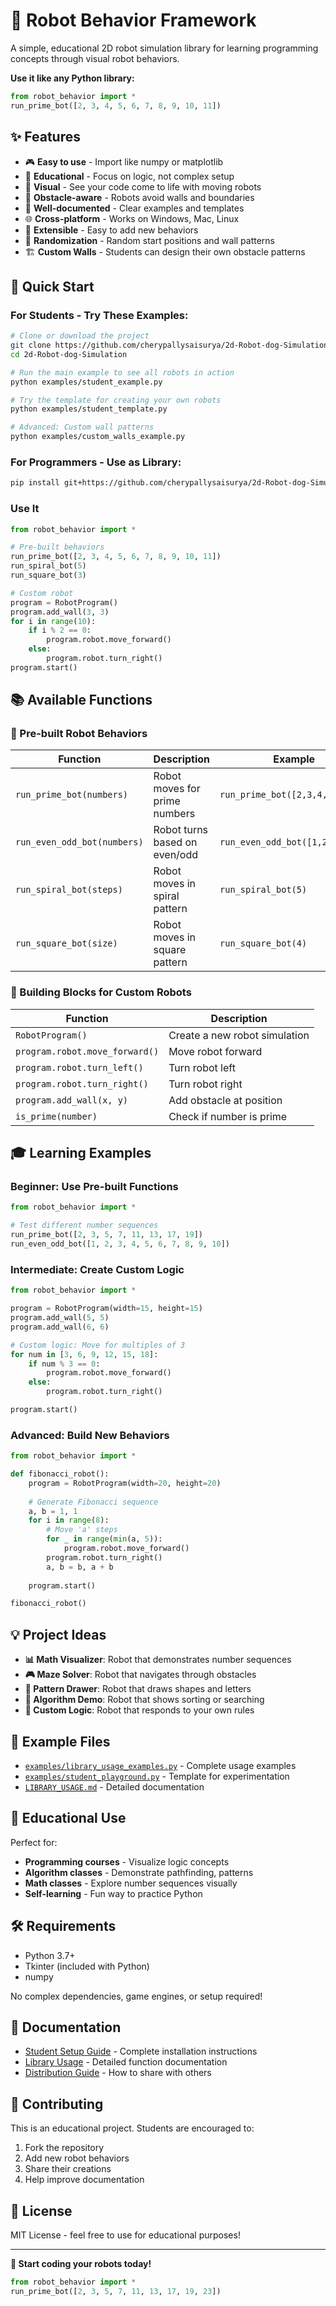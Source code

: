 # 🤖 Robot Behavior Framework

A simple, educational 2D robot simulation library for learning programming concepts through visual robot behaviors.

**Use it like any Python library:**
```python
from robot_behavior import *
run_prime_bot([2, 3, 4, 5, 6, 7, 8, 9, 10, 11])
```

## ✨ Features

- 🎮 **Easy to use** - Import like numpy or matplotlib
- 🎯 **Educational** - Focus on logic, not complex setup  
- 🎨 **Visual** - See your code come to life with moving robots
- 🚧 **Obstacle-aware** - Robots avoid walls and boundaries
- 📝 **Well-documented** - Clear examples and templates
- 🌐 **Cross-platform** - Works on Windows, Mac, Linux
- 🔧 **Extensible** - Easy to add new behaviors
- 🎲 **Randomization** - Random start positions and wall patterns
- 🏗️ **Custom Walls** - Students can design their own obstacle patterns

## 🚀 Quick Start

### For Students - Try These Examples:
```bash
# Clone or download the project
git clone https://github.com/cherypallysaisurya/2d-Robot-dog-Simulation.git
cd 2d-Robot-dog-Simulation

# Run the main example to see all robots in action
python examples/student_example.py

# Try the template for creating your own robots
python examples/student_template.py

# Advanced: Custom wall patterns
python examples/custom_walls_example.py
```

### For Programmers - Use as Library:
```bash
pip install git+https://github.com/cherypallysaisurya/2d-Robot-dog-Simulation.git
```

### Use It
```python
from robot_behavior import *

# Pre-built behaviors
run_prime_bot([2, 3, 4, 5, 6, 7, 8, 9, 10, 11])
run_spiral_bot(5)
run_square_bot(3)

# Custom robot
program = RobotProgram()
program.add_wall(3, 3)
for i in range(10):
    if i % 2 == 0:
        program.robot.move_forward()
    else:
        program.robot.turn_right()
program.start()
```

## 📚 Available Functions

### 🎯 Pre-built Robot Behaviors
| Function | Description | Example |
|----------|-------------|---------|
| `run_prime_bot(numbers)` | Robot moves for prime numbers | `run_prime_bot([2,3,4,5,6,7])` |
| `run_even_odd_bot(numbers)` | Robot turns based on even/odd | `run_even_odd_bot([1,2,3,4,5])` |
| `run_spiral_bot(steps)` | Robot moves in spiral pattern | `run_spiral_bot(5)` |
| `run_square_bot(size)` | Robot moves in square pattern | `run_square_bot(4)` |

### 🔧 Building Blocks for Custom Robots
| Function | Description |
|----------|-------------|
| `RobotProgram()` | Create a new robot simulation |
| `program.robot.move_forward()` | Move robot forward |
| `program.robot.turn_left()` | Turn robot left |
| `program.robot.turn_right()` | Turn robot right |
| `program.add_wall(x, y)` | Add obstacle at position |
| `is_prime(number)` | Check if number is prime |

## 🎓 Learning Examples

### Beginner: Use Pre-built Functions
```python
from robot_behavior import *

# Test different number sequences
run_prime_bot([2, 3, 5, 7, 11, 13, 17, 19])
run_even_odd_bot([1, 2, 3, 4, 5, 6, 7, 8, 9, 10])
```

### Intermediate: Create Custom Logic
```python
from robot_behavior import *

program = RobotProgram(width=15, height=15)
program.add_wall(5, 5)
program.add_wall(6, 6)

# Custom logic: Move for multiples of 3
for num in [3, 6, 9, 12, 15, 18]:
    if num % 3 == 0:
        program.robot.move_forward()
    else:
        program.robot.turn_right()

program.start()
```

### Advanced: Build New Behaviors
```python
from robot_behavior import *

def fibonacci_robot():
    program = RobotProgram(width=20, height=20)
    
    # Generate Fibonacci sequence
    a, b = 1, 1
    for i in range(8):
        # Move 'a' steps
        for _ in range(min(a, 5)):
            program.robot.move_forward()
        program.robot.turn_right()
        a, b = b, a + b
    
    program.start()

fibonacci_robot()
```

## 💡 Project Ideas

- **📊 Math Visualizer**: Robot that demonstrates number sequences
- **🎮 Maze Solver**: Robot that navigates through obstacles  
- **🎨 Pattern Drawer**: Robot that draws shapes and letters
- **🧮 Algorithm Demo**: Robot that shows sorting or searching
- **🎯 Custom Logic**: Robot that responds to your own rules

## 📁 Example Files

- [`examples/library_usage_examples.py`](examples/library_usage_examples.py) - Complete usage examples
- [`examples/student_playground.py`](examples/student_playground.py) - Template for experimentation
- [`LIBRARY_USAGE.md`](LIBRARY_USAGE.md) - Detailed documentation

## 🎯 Educational Use

Perfect for:
- **Programming courses** - Visualize logic concepts
- **Algorithm classes** - Demonstrate pathfinding, patterns
- **Math classes** - Explore number sequences visually
- **Self-learning** - Fun way to practice Python

## 🛠️ Requirements

- Python 3.7+
- Tkinter (included with Python)
- numpy

No complex dependencies, game engines, or setup required!

## 📖 Documentation

- [Student Setup Guide](STUDENT_SETUP_GUIDE.md) - Complete installation instructions
- [Library Usage](LIBRARY_USAGE.md) - Detailed function documentation  
- [Distribution Guide](DISTRIBUTION_GUIDE.md) - How to share with others

## 🤝 Contributing

This is an educational project. Students are encouraged to:
1. Fork the repository
2. Add new robot behaviors
3. Share their creations
4. Help improve documentation

## 📄 License

MIT License - feel free to use for educational purposes!

---

**🎉 Start coding your robots today!**

```python
from robot_behavior import *
run_prime_bot([2, 3, 5, 7, 11, 13, 17, 19, 23])
```
